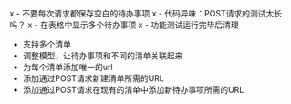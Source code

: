 x - 不要每次请求都保存空白的待办事项
x - 代码异味：POST请求的测试太长吗？
x - 在表格中显示多个待办事项
x - 功能测试运行完毕后清理
- 支持多个清单
- 调整模型，让待办事项和不同的清单关联起来
- 为每个清单添加唯一的url
- 添加通过POST请求新建清单所需的URL
- 添加通过POST请求在现有的清单中添加新待办事项所需的URL

